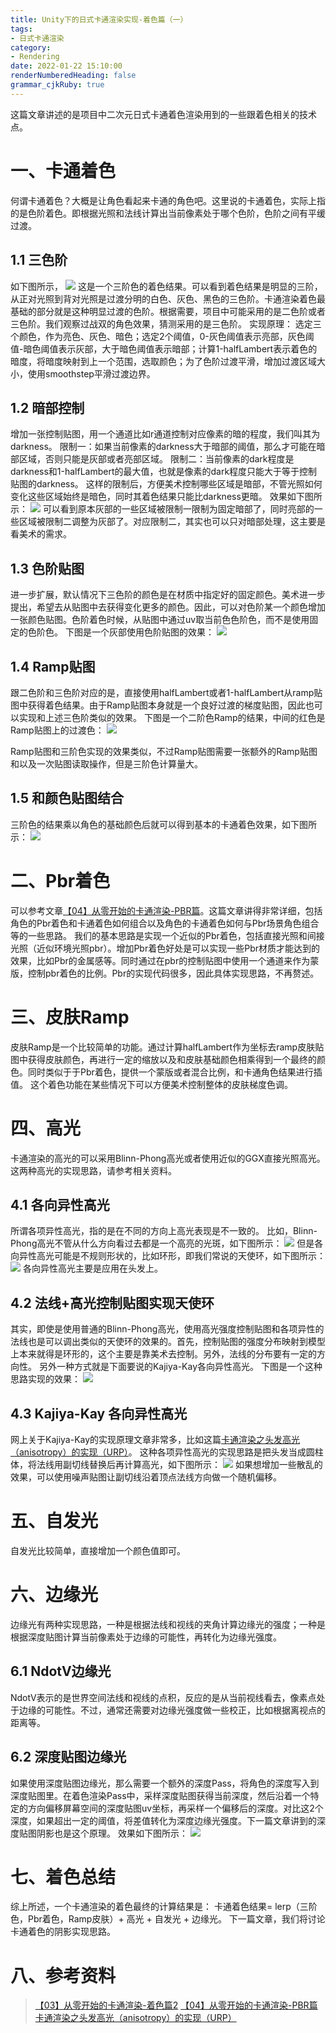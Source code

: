 ```yaml
---
title: Unity下的日式卡通渲染实现-着色篇（一）
tags: 
- 日式卡通渲染
category:
- Rendering
date: 2022-01-22 15:10:00
renderNumberedHeading: false
grammar_cjkRuby: true
---
```


这篇文章讲述的是项目中二次元日式卡通着色渲染用到的一些跟着色相关的技术点。

# 一、卡通着色
何谓卡通着色？大概是让角色看起来卡通的角色吧。这里说的卡通着色，实际上指的是色阶着色。即根据光照和法线计算出当前像素处于哪个色阶，色阶之间有平缓过渡。
## 1.1 三色阶
如下图所示，
![](https://raw.githubusercontent.com/xpc-yx/markdown_img/master/小书匠/卡通渲染三阶色.jpg)
这是一个三阶色的着色结果。可以看到着色结果是明显的三阶，从正对光照到背对光照是过渡分明的白色、灰色、黑色的三色阶。卡通渲染着色最基础的部分就是这种明显过渡的色阶。根据需要，项目中可能采用的是二色阶或者三色阶。我们观察过战双的角色效果，猜测采用的是三色阶。
实现原理：
选定三个颜色，作为亮色、灰色、暗色；选定2个阈值，0-灰色阈值表示亮部，灰色阈值-暗色阈值表示灰部，大于暗色阈值表示暗部；计算1-halfLambert表示着色的暗度，将暗度映射到上一个范围，选取颜色；为了色阶过渡平滑，增加过渡区域大小，使用smoothstep平滑过渡边界。

## 1.2 暗部控制
增加一张控制贴图，用一个通道比如r通道控制对应像素的暗的程度，我们叫其为darkness。
限制一：如果当前像素的darkness大于暗部的阈值，那么才可能在暗部区域，否则只能是灰部或者亮部区域。
限制二：当前像素的dark程度是darkness和1-halfLambert的最大值，也就是像素的dark程度只能大于等于控制贴图的darkness。
这样的限制后，方便美术控制哪些区域是暗部，不管光照如何变化这些区域始终是暗色，同时其着色结果只能比darkness更暗。
效果如下图所示：
![](https://raw.githubusercontent.com/xpc-yx/markdown_img/master/小书匠/带控制贴图的三阶色.jpg)
可以看到原本灰部的一些区域被限制一限制为固定暗部了，同时亮部的一些区域被限制二调整为灰部了。对应限制二，其实也可以只对暗部处理，这主要是看美术的需求。

## 1.3 色阶贴图
进一步扩展，默认情况下三色阶的颜色是在材质中指定好的固定颜色。美术进一步提出，希望去从贴图中去获得变化更多的颜色。因此，可以对色阶某一个颜色增加一张颜色贴图。色阶着色时候，从贴图中通过uv取当前色色阶色，而不是使用固定的色阶色。
下图是一个灰部使用色阶贴图的效果：
![](https://raw.githubusercontent.com/xpc-yx/markdown_img/master/小书匠/三阶色的灰部色阶贴图.jpg)

## 1.4 Ramp贴图
跟二色阶和三色阶对应的是，直接使用halfLambert或者1-halfLambert从ramp贴图中获得着色结果。由于Ramp贴图本身就是一个良好过渡的梯度贴图，因此也可以实现和上述三色阶类似的效果。
下图是一个二阶色Ramp的结果，中间的红色是Ramp贴图上的过渡色：
![](https://raw.githubusercontent.com/xpc-yx/markdown_img/master/小书匠/二阶色Ramp着色.jpg)

Ramp贴图和三阶色实现的效果类似，不过Ramp贴图需要一张额外的Ramp贴图和以及一次贴图读取操作，但是三阶色计算量大。

## 1.5 和颜色贴图结合
三阶色的结果乘以角色的基础颜色后就可以得到基本的卡通着色效果，如下图所示：
![](https://raw.githubusercontent.com/xpc-yx/markdown_img/master/小书匠/三阶色和颜色贴图结合.jpg)

# 二、Pbr着色
可以参考文章[【04】从零开始的卡通渲染-PBR篇](https://zhuanlan.zhihu.com/p/115238808)。这篇文章讲得非常详细，包括角色的Pbr着色和卡通着色如何组合以及角色的卡通着色如何与Pbr场景角色组合等的一些思路。
我们的基本思路是实现一个近似的Pbr着色，包括直接光照和间接光照（近似环境光照pbr）。增加Pbr着色好处是可以实现一些Pbr材质才能达到的效果，比如Pbr的金属感等。同时通过在pbr的控制贴图中使用一个通道来作为蒙版，控制pbr着色的比例。Pbr的实现代码很多，因此具体实现思路，不再赘述。

# 三、皮肤Ramp
皮肤Ramp是一个比较简单的功能。通过计算halfLambert作为坐标去ramp皮肤贴图中获得皮肤颜色，再进行一定的缩放以及和皮肤基础颜色相乘得到一个最终的颜色。同时类似于于Pbr着色，提供一个蒙版或者混合比例，和卡通角色结果进行插值。
这个着色功能在某些情况下可以方便美术控制整体的皮肤梯度色调。

# 四、高光
卡通渲染的高光的可以采用Blinn-Phong高光或者使用近似的GGX直接光照高光。这两种高光的实现思路，请参考相关资料。

## 4.1 各向异性高光
所谓各项异性高光，指的是在不同的方向上高光表现是不一致的。
比如，Blinn-Phong高光不管从什么方向看过去都是一个高亮的光斑，如下图所示：
![](https://raw.githubusercontent.com/xpc-yx/markdown_img/master/小书匠/普通高光.png)
但是各向异性高光可能是不规则形状的，比如环形，即我们常说的天使环，如下图所示：
![](https://raw.githubusercontent.com/xpc-yx/markdown_img/master/小书匠/各项异性高光.png)
各向异性高光主要是应用在头发上。

## 4.2 法线+高光控制贴图实现天使环
其实，即使是使用普通的Blinn-Phong高光，使用高光强度控制贴图和各项异性的法线也是可以调出类似的天使环的效果的。首先，控制贴图的强度分布映射到模型上本来就得是环形的，这个主要是靠美术去控制。另外，法线的分布要有一定的方向性。
另外一种方式就是下面要说的Kajiya-Kay各向异性高光。
下图是一个这种思路实现的效果：
![](https://raw.githubusercontent.com/xpc-yx/markdown_img/master/小书匠/控制贴图实现各项异性高光.jpg)

## 4.3 Kajiya-Kay 各向异性高光
网上关于Kajiya-Kay的实现原理文章非常多，比如这篇[卡通渲染之头发高光（anisotropy）的实现（URP）](http://tuyg.top/archives/876)。
这种各项异性高光的实现思路是把头发当成圆柱体，将法线用副切线替换后再计算高光，如下图所示：
![](https://raw.githubusercontent.com/xpc-yx/markdown_img/master/小书匠/Kajyiya-Kay各项异性高光.jpg)
如果想增加一些散乱的效果，可以使用噪声贴图让副切线沿着顶点法线方向做一个随机偏移。

# 五、自发光
自发光比较简单，直接增加一个颜色值即可。

# 六、边缘光
边缘光有两种实现思路，一种是根据法线和视线的夹角计算边缘光的强度；一种是根据深度贴图计算当前像素处于边缘的可能性，再转化为边缘光强度。

## 6.1 NdotV边缘光
NdotV表示的是世界空间法线和视线的点积，反应的是从当前视线看去，像素点处于边缘的可能性。不过，通常还需要对边缘光强度做一些校正，比如根据离视点的距离等。

## 6.2 深度贴图边缘光
如果使用深度贴图边缘光，那么需要一个额外的深度Pass，将角色的深度写入到深度贴图里。在着色渲染Pass中，采样深度贴图获得当前深度，然后沿着一个特定的方向偏移屏幕空间的深度贴图uv坐标，再采样一个偏移后的深度。对比这2个深度，如果超出一定的阈值，将差值转化为深度边缘光强度。下一篇文章讲到的深度贴图阴影也是这个原理。
效果如下图所示：
![](https://raw.githubusercontent.com/xpc-yx/markdown_img/master/小书匠/深度贴图边缘光.jpg)

# 七、着色总结
综上所述，一个卡通渲染的着色最终的计算结果是：
卡通着色结果= lerp（三阶色，Pbr着色，Ramp皮肤）+ 高光 + 自发光 + 边缘光。
下一篇文章，我们将讨论卡通着色的阴影实现思路。

# 八、参考资料

> [【03】从零开始的卡通渲染-着色篇2](https://zhuanlan.zhihu.com/p/111633226)
> [【04】从零开始的卡通渲染-PBR篇](https://zhuanlan.zhihu.com/p/115238808)
> [卡通渲染之头发高光（anisotropy）的实现（URP）](http://tuyg.top/archives/876)


